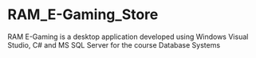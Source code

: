 # RAM_E-Gaming_Store
RAM E-Gaming is a desktop application developed using Windows Visual Studio, C# and MS SQL Server for the course Database Systems
